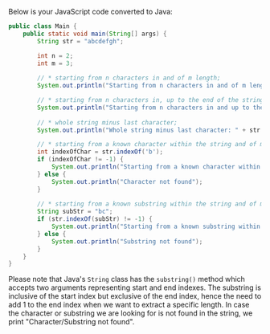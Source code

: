  Below is your JavaScript code converted to Java:

```java
public class Main {
    public static void main(String[] args) {
        String str = "abcdefgh";

        int n = 2;
        int m = 3;
        
        // * starting from n characters in and of m length;
        System.out.println("Starting from n characters in and of m length: " + str.substring(n, n+m));  // => "cde"

        // * starting from n characters in, up to the end of the string;
        System.out.println("Starting from n characters in and up to the end of the string: " + str.substring(n));   // => "cdefgh"
        
        // * whole string minus last character;
        System.out.println("Whole string minus last character: " + str.substring(0, str.length() - 1)); // => "abcdefg"

        // * starting from a known character within the string and of m length;
        int indexOfChar = str.indexOf('b');
        if (indexOfChar != -1) {
            System.out.println("Starting from a known character within the string and of m length: " + str.substring(indexOfChar, indexOfChar+m));  // => "bcd"
        } else {
            System.out.println("Character not found");
        }
        
        // * starting from a known substring within the string and of m length;
        String subStr = "bc";
        if (str.indexOf(subStr) != -1) {
            System.out.println("Starting from a known substring within the string and of m length: " + str.substring(str.indexOf(subStr), str.indexOf(subStr) + m));  // => "bcd"
        } else {
            System.out.println("Substring not found");
        }
    }
}
```
Please note that Java's `String` class has the `substring()` method which accepts two arguments representing start and end indexes. The substring is inclusive of the start index but exclusive of the end index, hence the need to add 1 to the end index when we want to extract a specific length. In case the character or substring we are looking for is not found in the string, we print "Character/Substring not found".
